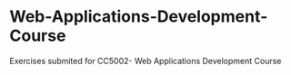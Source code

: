 # Web-Applications-Development-Course
Exercises submited for CC5002- Web Applications Development Course

